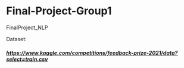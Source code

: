 # Final-Project-Group1
FinalProject_NLP

Dataset:
##### https://www.kaggle.com/competitions/feedback-prize-2021/data?select=train.csv

